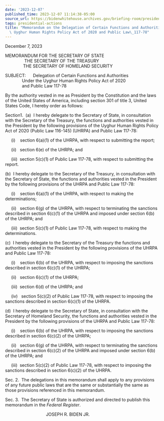 ```yaml
---
date: '2023-12-07'
published_time: 2023-12-07 11:14:38-05:00
source_url: https://bidenwhitehouse.archives.gov/briefing-room/presidential-actions/2023/12/07/memorandum-on-the-delegation-of-certain-functions-and-authorities-under-the-uyghur-human-rights-policy-act-of-2020-and-public-law-117-78/
tags: presidential-actions
title: "Memorandum on the Delegation of Certain Functions and Authorities Under the\
  \ Uyghur Human Rights Policy Act of 2020 and Public Law\_117-78"
---
```

 
December 7, 2023  
  

MEMORANDUM FOR THE SECRETARY OF STATE  
                THE SECRETARY OF THE TREASURY  
               THE SECRETARY OF HOMELAND SECURITY  
  
SUBJECT:      Delegation of Certain Functions and Authorities  
              Under the Uyghur Human Rights Policy Act of 2020  
              and Public Law 117-78  
  
  
By the authority vested in me as President by the Constitution and the
laws of the United States of America, including section 301 of title 3,
United States Code, I hereby order as follows:  
  
Section1.  (a)  I hereby delegate to the Secretary of State, in
consultation with the Secretary of the Treasury, the functions and
authorities vested in the President by the following provisions of the
Uyghur Human Rights Policy Act of 2020 (Public Law 116-145) (UHRPA) and
Public Law 117-78:  
  
     (i)    section 6(a)(1) of the UHRPA, with respect to submitting the
report;  
  
     (ii)   section 6(e) of the UHRPA; and  
  
     (iii)  section 5(c)(1) of Public Law 117-78, with respect to
submitting the report.  
  
(b)  I hereby delegate to the Secretary of the Treasury, in consultation
with the Secretary of State, the functions and authorities vested in the
President by the following provisions of the UHRPA and Public Law
117-78:  
  
     (i)    section 6(a)(1) of the UHRPA, with respect to making the
determinations;  
  
     (ii)   section 6(g) of the UHRPA, with respect to terminating the
sanctions described in section 6(c)(1) of the UHRPA and imposed under
section 6(b) of the UHRPA; and  
  
     (iii)  section 5(c)(1) of Public Law 117-78, with respect to making
the determinations.  
  
(c)  I hereby delegate to the Secretary of the Treasury the functions
and authorities vested in the President by the following provisions of
the UHRPA and Public Law 117-78:  
  
     (i)    section 6(b) of the UHRPA, with respect to imposing the
sanctions described in section 6(c)(1) of the UHRPA;  
  
     (ii)   section 6(c)(1) of the UHRPA;  
  
     (iii)  section 6(d) of the UHRPA; and  
  
     (iv)   section 5(c)(2) of Public Law 117-78, with respect to
imposing the sanctions described in section 6(c)(1) of the UHRPA.  
  
(d)  I hereby delegate to the Secretary of State, in consultation with
the Secretary of Homeland Security, the functions and authorities vested
in the President by the following provisions of the UHRPA and Public Law
117-78:  
  
     (i)    section 6(b) of the UHRPA, with respect to imposing the
sanctions described in section 6(c)(2) of the UHRPA;  
  
     (ii)   section 6(g) of the UHRPA, with respect to terminating the
sanctions described in section 6(c)(2) of the UHRPA and imposed under
section 6(b) of the UHRPA; and  
  
     (iii)  section 5(c)(2) of Public Law 117-78, with respect to
imposing the sanctions described in section 6(c)(2) of the UHRPA.  
  
Sec. 2.  The delegations in this memorandum shall apply to any
provisions of any future public laws that are the same or substantially
the same as those provisions referenced in this memorandum.  
  
Sec. 3.  The Secretary of State is authorized and directed to publish
this memorandum in the *Federal Register*.  
  
  
  
                                  JOSEPH R. BIDEN JR.
